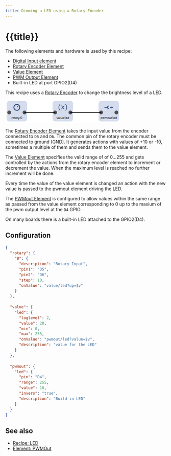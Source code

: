 ```yaml
---
title: Dimming a LED using a Rotary Encoder
---
```


# {{title}}

The following elements and hardware is used by this recipe:

* [Digital Input element](/elements/digitalin.md)
* [Rotary Encoder Element](/elements/rotary.md)
* [Value Element](/elements/value.md)
* [PWM Output Element](/elements/pwmout.md) 
* Built-in LED at port GPIO2(D4)

This recipe uses a [Rotary Encoder](/elements/rotary.md) to change the brightness level of a LED.

![Elements used in led recipe](/recipes/ledrotaryflow.png)

The [Rotary Encoder Element](/elements/rotary.md) takes the input value from the encoder connected to `D5` and `D6`. The common pin of the rotary encoder must be connected to ground (GND).
It generates actions with values of +10 or -10, sometimes a multiple of them and sends them to the value element.

The [Value Element](/elements/value.md) specifies the valid range of of 0...255 and gets controlled by the actions from the rotary encoder element to increment or decrement the value. When the maximum level is reached no further increment will be done.

Every time the value of the value element is changed an action with the new value is passed to the pwmout element driving the LED.

The [PWMout Element](/elements/pwmout.md) is configured to allow values within the same range as passed from the value element corresponding to 0 up to the maxium of the pwm output level at the `D4` GPIO.

On many boards there is a built-in LED attached to the GPIO2(D4).

## Configuration

```json
{
  "rotary": {
    "0": {
      "description": "Rotary Input",
      "pin1": "D5",
      "pin2": "D6",
      "step": 10,
      "onValue": "value/led?up=$v"
    }
  },

  "value": {
    "led": {
      "loglevel": 2,
      "value": 20,
      "min": 0,
      "max": 255,
      "onValue": "pwmout/led?value=$v",
      "description": "value for the LED"
    }
  },

  "pwmout": {
    "led": {
      "pin": "D4",
      "range": 255,
      "value": 10,
      "invers": "true",
      "description": "Build-in LED"
    }
  }
}
```

## See also

* [Recipe: LED](/recipes/led.md)
* [Element: PWMOut](/elements/pwmout.md)

